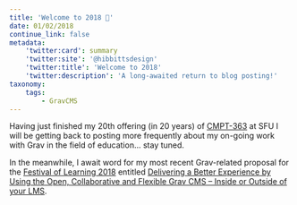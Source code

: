 ```yaml
---
title: 'Welcome to 2018 🎉'
date: 01/02/2018
continue_link: false
metadata:
    'twitter:card': summary
    'twitter:site': '@hibbittsdesign'
    'twitter:title': 'Welcome to 2018'
    'twitter:description': 'A long-awaited return to blog posting!'
taxonomy:
    tags:
        - GravCMS
---
```


Having just finished my 20th offering (in 20 years) of [CMPT-363](https://canvas.sfu.ca/courses/34140/) at SFU I will be getting back to posting more frequently about my on-going work with Grav in the field of education... stay tuned.

In the meanwhile, I await word for my most recent Grav-related proposal for the [Festival of Learning 2018](https://bccampus.ca/festival-of-learning-2018/) entitled [Delivering a Better Experience by Using the Open, Collaborative and Flexible Grav CMS – Inside or Outside of your LMS](https://docs.google.com/document/d/1qRwTEYTms_XQ3aiX8xR6Y9DH-K65O3e6ie5suhtAOAo/edit?usp=sharing).
